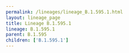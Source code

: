 ```yaml
---
permalink: /lineages/lineage_B.1.595.1.html
layout: lineage_page
title: Lineage B.1.595.1
lineage: B.1.595.1
parent: B.1.595
children: ['B.1.595.1']
---
```


